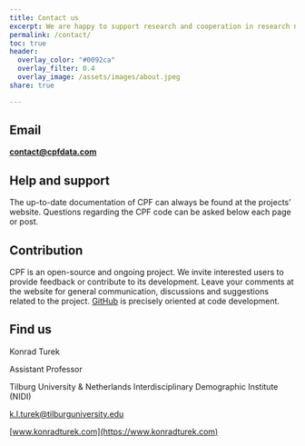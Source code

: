 ```yaml
---
title: Contact us
excerpt: We are happy to support research and cooperation in research network by linking people and institutions. Do not hesitate to contact us!
permalink: /contact/
toc: true
header:
  overlay_color: "#0092ca"
  overlay_filter: 0.4
  overlay_image: /assets/images/about.jpeg
share: true 

---
```



## Email

**[contact@cpfdata.com](mailto:contact@cpfdata.com)**


## Help and support

The up-to-date documentation of CPF can always be found at the projects’ website. Questions regarding the CPF code can be asked below each page or post.

## Contribution

CPF is an open-source and ongoing project. We invite interested users to provide feedback or contribute to its development. Leave your comments at the website for general communication, discussions and suggestions related to the project. [GitHub](https://github.com/cpfdata) is precisely oriented at code development. 


## Find us

Konrad Turek

Assistant Professor

Tilburg University & Netherlands Interdisciplinary Demographic Institute (NIDI)

[k.l.turek@tilburguniversity.edu](mailto:k.l.turek@tilburguniversity.edu)

[www.konradturek.com](https://www.konradturek.com)
